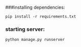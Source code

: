 ###installing dependencies:
```
pip install -r requirements.txt
```

### starting server:
```
python manage.py runserver
```
